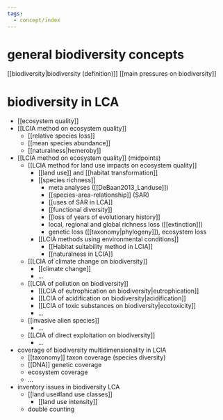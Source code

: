 ```yaml
---
tags:
  - concept/index
---
```

# general biodiversity concepts
[[biodiversity|biodiversity (definition)]]
[[main pressures on biodiversity]]
# biodiversity in LCA
- [[ecosystem quality]]
- [[LCIA method on ecosystem quality]]
	- [[relative species loss]]
	- [[mean species abundance]]
	- [[naturalness|hemeroby]]
- [[LCIA method on ecosystem quality]] (midpoints)
	- [[LCIA method for land use impacts on ecosystem quality]]
		- [[land use]] and [[habitat transformation]]
		- [[species richness]]
			- meta analyses ([[DeBaan2013_Landuse]])
			- [[species-area-relationship]] (SAR)
			- [[uses of SAR in LCA]]
			- [[functional diversity]]
			- [[loss of years of evolutionary history]]
			- local, regional and global richness loss ([[extinction]])
			- genetic loss ([[taxonomy|phylogeny]]), ecosystem loss
		- [[LCIA methods using environmental conditions]]
			- [[Habitat suitability method in LCIA]]
			- [[naturalness in LCIA]]
	- [[LCIA of climate change on biodiversity]]
		- [[climate change]]
		- ...
	- [[LCIA of pollution on biodiversity]]
		- [[LCIA of eutrophication on biodiversity|eutrophication]]
		- [[LCIA of acidification on biodiversity|acidification]]
		- [[LCIA of toxic substances on biodiversity|ecotoxicity]]
		- ...
	- [[invasive alien species]]
		- ...
	- [[LCIA of direct exploitation on biodiversity]]
		- ...
- coverage of biodiversity multidimensionality in LCIA
	- [[taxonomy]] taxon coverage (species diversity)
	- [[DNA]] genetic coverage
	- ecosystem coverage
	- ...
- inventory issues in biodiversity LCA
	- [[land use#land use classes]]
		- [[land use intensity]]
	- double counting